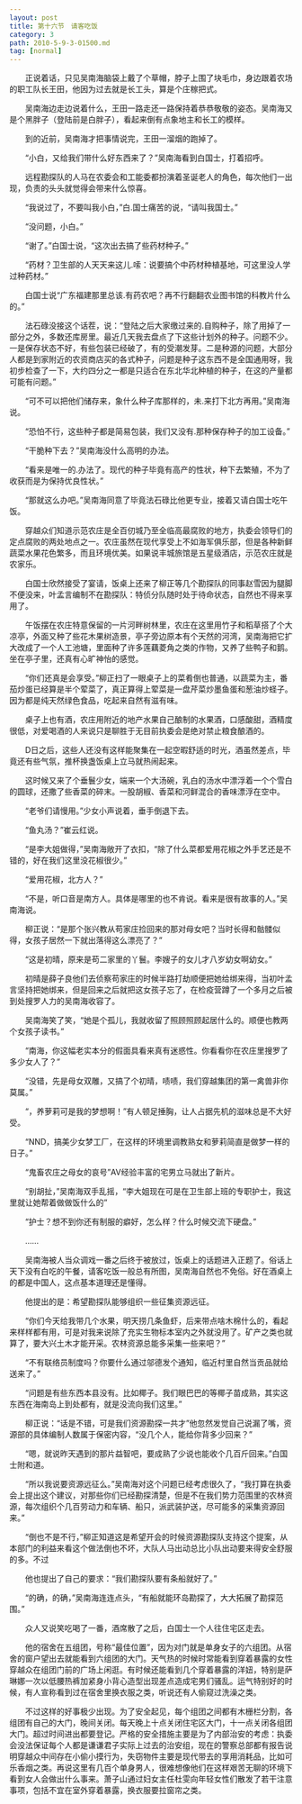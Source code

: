 ```yaml
---
layout: post
title: 第十六节　请客吃饭
category: 3
path: 2010-5-9-3-01500.md
tag: [normal]
---
```


　　正说着话，只见吴南海脑袋上戴了个草帽，脖子上围了块毛巾，身边跟着农场的职工队长王田，他因为过去就是长工头，算是个庄稼把式。

　　吴南海边走边说着什么，王田一路走还一路保持着恭恭敬敬的姿态。吴南海又是个黑胖子（登陆前是白胖子），看起来倒有点象地主和长工的模样。

　　到的近前，吴南海才把事情说完，王田一溜烟的跑掉了。

　　“小白，又给我们带什么好东西来了？”吴南海看到白国士，打着招呼。

　　远程勘探队的人马在农委会和工能委都扮演着圣诞老人的角色，每次他们一出现，负责的头头就觉得会带来什么惊喜。

　　“我说过了，不要叫我小白，”白.国士痛苦的说，“请叫我国士。”

　　“没问题，小白。”

　　“谢了。”白国士说，“这次出去搞了些药材种子。”

　　“药材？卫生部的人天天来这儿.嗦：说要搞个中药材种植基地，可这里没人学过种药材。”

　　白国士说“广东福建那里总该.有药农吧？再不行翻翻农业图书馆的科教片什么的。”

　　法石碌没接这个话茬，说：“登陆之后大家缴过来的.自购种子，除了用掉了一部分之外，多数还库房里。最近几天我去盘点了下这些计划外的种子。问题不少。一是保存状态不好，有些包装已经破了，有的受潮发芽。二是种源的问题，大部分人都是到家附近的农资商店买的各式种子，问题是种子这东西不是全国通用呀，我初步检查了一下，大约四分之一都是只适合在东北华北种植的种子，在这的产量都可能有问题。”

　　“可不可以把他们储存来，象什么种子库那样的，未.来打下北方再用。”吴南海说。

　　“恐怕不行，这些种子都是简易包装，我们又没有.那种保存种子的加工设备。”

　　“干脆种下去？”吴南海没什么高明的办法。

　　“看来是唯一的.办法了。现代的种子毕竟有高产的性状，种下去繁殖，不为了收获而是为保持优良性状。”

　　“那就这么办吧。”吴南海同意了毕竟法石碌比他更专业，接着又请白国士吃午饭。

　　穿越众们知道示范农庄是全百仞城乃至全临高最腐败的地方，执委会领导们的定点腐败的两处地点之一。农庄虽然在现代享受上不如海军俱乐部，但是各种新鲜蔬菜水果花色繁多，而且环境优美。如果说丰城旅馆是五星级酒店，示范农庄就是农家乐。

　　白国士欣然接受了宴请，饭桌上还来了柳正等几个勘探队的同事赵雪因为腿脚不便没来，叶孟言编制不在勘探队：特侦分队随时处于待命状态，自然也不得来享用了。

　　午饭摆在农庄特意保留的一片河畔树林里，农庄在这里用竹子和稻草搭了个大凉亭，外面又种了些花木果树造景，亭子旁边原本有个天然的河湾，吴南海把它扩大改成了一个人工池塘，里面种了许多莲藕菱角之类的作物，又养了些鸭子和鹅。坐在亭子里，还真有心旷神怡的感觉。

　　“你们还真是会享受。”柳正扫了一眼桌子上的菜肴倒也普通，以蔬菜为主，番茄炒蛋已经算是半个荤菜了，真正算得上荤菜是一盘芹菜炒墨鱼蛋和葱油炒蛏子。因为都是纯天然绿色食品，吃起来自然有滋有味。

　　桌子上也有酒，农庄用附近的地产水果自己酿制的水果酒，口感酸甜，酒精度很低，对爱喝酒的人来说只是聊胜于无目前执委会是绝对禁止粮食酿酒的。

　　D日之后，这些人还没有这样能聚集在一起空暇舒适的时光，酒虽然差点，毕竟还有些气氛，推杯换盏饭桌上立马就热闹起来。

　　这时候又来了个垂鬟少女，端来一个大汤碗，乳白的汤水中漂浮着一个个雪白的圆球，还撒了些香菜的碎末。一股胡椒、香菜和河鲜混合的香味漂浮在空中。

　　“老爷们请慢用。”少女小声说着，垂手倒退下去。

　　“鱼丸汤？”崔云红说。

　　“是李大姐做得，”吴南海敞开了衣扣，“除了什么菜都爱用花椒之外手艺还是不错的，好在我们这里没花椒很少。”

　　“爱用花椒，北方人？”

　　“不是，听口音是南方人。具体是哪里的也不肯说。看来是很有故事的人。”吴南海说。

　　柳正说：“是那个张兴教从苟家庄捡回来的那对母女吧？当时长得和骷髅似得，女孩子居然一下就出落得这么漂亮了？”

　　“这是初晴，原来是苟二家里的丫鬟。李嫂子的女儿才八岁幼女啊幼女。”

　　初晴是薛子良他们去侦察苟家庄的时候半路打劫顺便把她给绑来得，当初叶孟言坚持把她绑来，但是回来之后就把这女孩子忘了，在检疫营蹲了一个多月之后被到处搜罗人力的吴南海收容了。

　　吴南海笑了笑，“她是个孤儿，我就收留了照顾照顾起居什么的。顺便也教两个女孩子读书。”

　　“南海，你这幅老实本分的假面具看来真有迷惑性。你看看你在农庄里搜罗了多少女人了？”

　　“没错，先是母女双雕，又搞了个初晴，啧啧，我们穿越集团的第一禽兽非你莫属。”

　　“，养萝莉可是我的梦想啊！”有人顿足捶胸，让人占据先机的滋味总是不大好受。

　　“NND，搞美少女梦工厂，在这样的环境里调教熟女和萝莉简直是做梦一样的日子。”

　　“鬼畜农庄之母女的哀号”AV经验丰富的宅男立马就出了新片。

　　“别胡扯，”吴南海双手乱摇，“李大姐现在可是在卫生部上班的专职护士，我这里就让她帮着做做饭什么的”

　　“护士？想不到你还有制服的癖好，怎么样？什么时候交流下硬盘。”

　　……

　　吴南海被人当众调戏一番之后终于被放过，饭桌上的话题进入正题了。俗话上天下没有白吃的午餐，请客吃饭一般总有所图，吴南海自然也不免俗。好在酒桌上的都是中国人，这点基本道理还是懂得。

　　他提出的是：希望勘探队能够组织一些征集资源远征。

　　“你们今天给我带几个水果，明天捞几条鱼虾，后来带点啥木棉什么的，看起来样样都有用，可是对我来说除了充实生物标本室内之外就没用了。矿产之类也就算了，要大兴土木才能开采。农林资源总能多采集一些来吧？”

　　“不有联络员制度吗？你要什么通过邬德发个通知，临近村里自然当贡品就给送来了。”

　　“问题是有些东西本县没有。比如椰子。我们眼巴巴的等椰子苗成熟，其实这东西在海南岛上到处都有，就是没流向我们这里。”

　　柳正说：“话是不错，可是我们资源勘探一共才”他忽然发觉自己说漏了嘴，资源部的具体编制人数属于保密内容，“没几个人，能给你背多少回来？”

　　“嗯，就说昨天遇到的那片益智吧，要成熟了少说也能收个几百斤回来。”白国士附和道。

　　“所以我说要资源远征么。”吴南海对这个问题已经考虑很久了，“我打算在执委会上提出这个建议，对那些你们已经勘探清楚，但是不在我们势力范围里的农林资源，每次组织个几百劳动力和车辆、船只，派武装护送，尽可能多的采集资源回来。”

　　“倒也不是不行，”柳正知道这是希望开会的时候资源勘探队支持这个提案，从本部门的利益来看这个做法倒也不坏，大队人马出动总比小队出动要来得安全舒服的多。不过

　　他也提出了自己的要求：“我们勘探队要有条船就好了。”

　　“的确，的确，”吴南海连连点头，“有船就能环岛勘探了，大大拓展了勘探范围。”

　　众人又说笑吃喝了一番，酒席散了之后，白国士一个人往住宅区走去。

　　他的宿舍在五组团，号称“最佳位置”，因为对门就是单身女子的六组团。从宿舍的窗户望出去就能看到六组团的大门。天气热的时候时常能看到穿着暴露的女性穿越众在组团门前的广场上闲逛。有时候还能看到几个穿着暴露的洋妞，特别是萨琳娜一次以低腰热裤加紧身小背心造型出现差点造成宅男们骚乱。运气特别好的时候，有人宣称看到过在宿舍里换衣服之类，听说还有人偷窥过洗澡之类。

　　不过这样的好事极少出现。为了安全起见，每个组团之间都有木栅栏分割，各组团有自己的大门，晚间关闭。每天晚上十点关闭住宅区大门，十一点关闭各组团大门。超过时间进出都要登记。严格的安全措施主要是为了内部治安的考虑：执委会没法保证每个人都是谦谦君子实际上过去的治安组，现在的警察总部都有报告说明穿越众中间存在小偷小摸行为，失窃物件主要是现代带去的享用消耗品，比如可乐香烟之类。再说这里有几百个单身男人，很难想像他们在这样艰苦无聊的环境下看到女人会做出什么事来。萧子山通过妇女主任杜雯向年轻女性们散发了若干注意事项，包括不宜在室外穿着暴露，换衣服要拉窗帘之类。